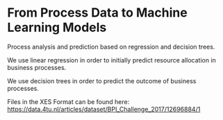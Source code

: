 # From Process Data to Machine Learning Models
Process analysis and prediction based on regression and decision trees.

We use linear regression in order to initially predict resource allocation in business processes.

We use decision trees in order to predict the outcome of business processes.

Files in the XES Format can be found here: https://data.4tu.nl/articles/dataset/BPI_Challenge_2017/12696884/1
